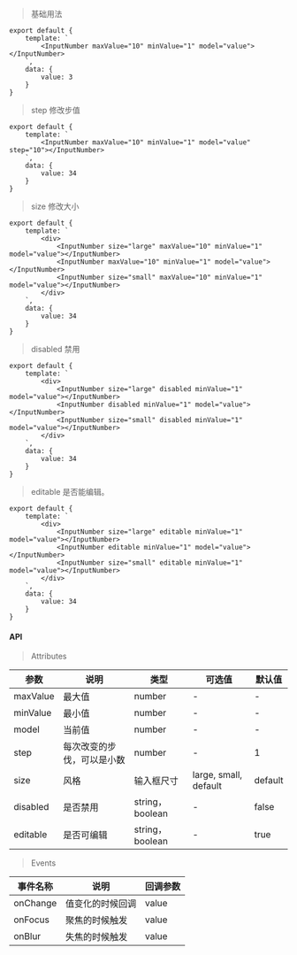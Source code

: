 > 基础用法

    export default {
        template: `
            <InputNumber maxValue="10" minValue="1" model="value"></InputNumber>
        `,
        data: {
            value: 3
        }
    }

> step 修改步值

    export default {
        template: `
            <InputNumber maxValue="10" minValue="1" model="value" step="10"></InputNumber>
        `,
        data: {
            value: 34
        }
    }

> size 修改大小

    export default {
        template: `
            <div>
                <InputNumber size="large" maxValue="10" minValue="1" model="value"></InputNumber>
                <InputNumber maxValue="10" minValue="1" model="value"></InputNumber>
                <InputNumber size="small" maxValue="10" minValue="1" model="value"></InputNumber>
            </div>
        `,
        data: {
            value: 34
        }
    }

> disabled 禁用

    export default {
        template: `
            <div>
                <InputNumber size="large" disabled minValue="1" model="value"></InputNumber>
                <InputNumber disabled minValue="1" model="value"></InputNumber>
                <InputNumber size="small" disabled minValue="1" model="value"></InputNumber>
            </div>
        `,
        data: {
            value: 34
        }
    }

> editable 是否能编辑。

    export default {
        template: `
            <div>
                <InputNumber size="large" editable minValue="1" model="value"></InputNumber>
                <InputNumber editable minValue="1" model="value"></InputNumber>
                <InputNumber size="small" editable minValue="1" model="value"></InputNumber>
            </div>
        `,
        data: {
            value: 34
        }
    }

#### API

> Attributes

参数 | 说明 | 类型 | 可选值 | 默认值
---|---|---|---|---
maxValue | 最大值 | number | - | -
minValue | 最小值 | number | - | -
model | 当前值 | number | - | -
step | 每次改变的步伐，可以是小数 | number | - | 1
size | 风格 | 输入框尺寸 | large, small, default | default
disabled | 是否禁用 | string， boolean | - | false
editable | 是否可编辑 | string， boolean | - | true

> Events

事件名称 | 说明 | 回调参数
---|---|---
onChange | 值变化的时候回调 | value
onFocus | 聚焦的时候触发 | value
onBlur | 失焦的时候触发 | value